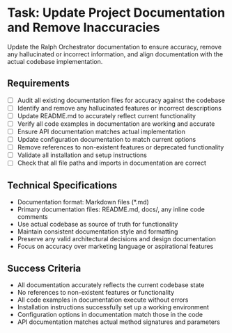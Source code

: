 # Task: Update Project Documentation and Remove Inaccuracies

Update the Ralph Orchestrator documentation to ensure accuracy, remove any hallucinated or incorrect information, and align documentation with the actual codebase implementation.

## Requirements

- [ ] Audit all existing documentation files for accuracy against the codebase
- [ ] Identify and remove any hallucinated features or incorrect descriptions
- [ ] Update README.md to accurately reflect current functionality
- [ ] Verify all code examples in documentation are working and accurate
- [ ] Ensure API documentation matches actual implementation
- [ ] Update configuration documentation to match current options
- [ ] Remove references to non-existent features or deprecated functionality
- [ ] Validate all installation and setup instructions
- [ ] Check that all file paths and imports in documentation are correct

## Technical Specifications

- Documentation format: Markdown files (*.md)
- Primary documentation files: README.md, docs/, any inline code comments
- Use actual codebase as source of truth for functionality
- Maintain consistent documentation style and formatting
- Preserve any valid architectural decisions and design documentation
- Focus on accuracy over marketing language or aspirational features

## Success Criteria

- All documentation accurately reflects the current codebase state
- No references to non-existent features or functionality
- All code examples in documentation execute without errors
- Installation instructions successfully set up a working environment
- Configuration options in documentation match those in the code
- API documentation matches actual method signatures and parameters

<!-- Mark TASK_COMPLETE when all requirements are met -->
